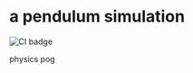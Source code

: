 # a pendulum simulation

![CI badge](https://github.com/vincent-lafouasse/Pendulum/actions/workflows/ci.yml/badge.svg)

physics pog
